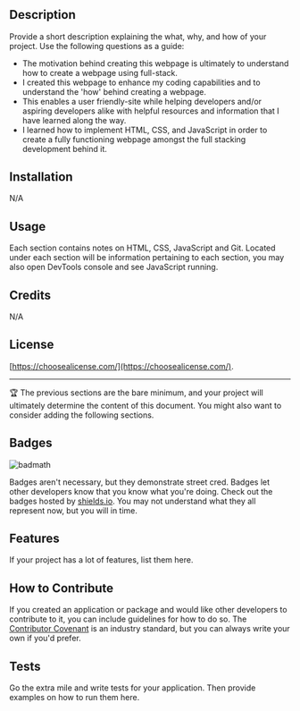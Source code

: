 # <Prework Study Guide Webpage>

## Description

Provide a short description explaining the what, why, and how of your project. Use the following questions as a guide:

- The motivation behind creating this webpage is ultimately to understand how to create a webpage using full-stack.
- I created this webpage to enhance my coding capabilities and to understand the 'how' behind creating a webpage.
- This enables a user friendly-site while helping developers and/or aspiring developers alike with helpful resources and information that I have learned along the way.
- I learned how to implement HTML, CSS, and JavaScript in order to create a fully functioning webpage amongst the full stacking development behind it.


## Installation

N/A

## Usage

Each section contains notes on HTML, CSS, JavaScript and Git. Located under each section will be information pertaining to each section, you may also open DevTools console and see JavaScript running.

## Credits

N/A

## License

 [https://choosealicense.com/](https://choosealicense.com/).

---

🏆 The previous sections are the bare minimum, and your project will ultimately determine the content of this document. You might also want to consider adding the following sections.

## Badges

![badmath](https://img.shields.io/github/languages/top/nielsenjared/badmath)

Badges aren't necessary, but they demonstrate street cred. Badges let other developers know that you know what you're doing. Check out the badges hosted by [shields.io](https://shields.io/). You may not understand what they all represent now, but you will in time.

## Features

If your project has a lot of features, list them here.

## How to Contribute

If you created an application or package and would like other developers to contribute to it, you can include guidelines for how to do so. The [Contributor Covenant](https://www.contributor-covenant.org/) is an industry standard, but you can always write your own if you'd prefer.

## Tests

Go the extra mile and write tests for your application. Then provide examples on how to run them here.